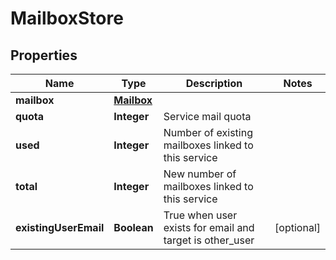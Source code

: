 

# MailboxStore


## Properties

| Name | Type | Description | Notes |
|------------ | ------------- | ------------- | -------------|
|**mailbox** | [**Mailbox**](Mailbox.md) |  |  |
|**quota** | **Integer** | Service mail quota   |  |
|**used** | **Integer** | Number of existing mailboxes linked to this service   |  |
|**total** | **Integer** | New number of mailboxes linked to this service   |  |
|**existingUserEmail** | **Boolean** | True when user exists for email and target is other_user   |  [optional] |



